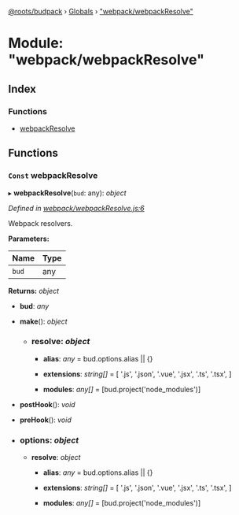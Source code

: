 [@roots/budpack](../README.md) › [Globals](../globals.md) › ["webpack/webpackResolve"](_webpack_webpackresolve_.md)

# Module: "webpack/webpackResolve"

## Index

### Functions

* [webpackResolve](_webpack_webpackresolve_.md#const-webpackresolve)

## Functions

### `Const` webpackResolve

▸ **webpackResolve**(`bud`: any): *object*

*Defined in [webpack/webpackResolve.js:6](https://github.com/roots/bud-support/blob/bc9161d/src/budpack/builder/webpack/webpackResolve.js#L6)*

Webpack resolvers.

**Parameters:**

Name | Type |
------ | ------ |
`bud` | any |

**Returns:** *object*

* **bud**: *any*

* **make**(): *object*

  * ### **resolve**: *object*

    * **alias**: *any* = bud.options.alias || {}

    * **extensions**: *string[]* = [
        '.js',
        '.json',
        '.vue',
        '.jsx',
        '.ts',
        '.tsx',
      ]

    * **modules**: *any[]* = [bud.project('node_modules')]

* **postHook**(): *void*

* **preHook**(): *void*

* ### **options**: *object*

  * **resolve**: *object*

    * **alias**: *any* = bud.options.alias || {}

    * **extensions**: *string[]* = [
        '.js',
        '.json',
        '.vue',
        '.jsx',
        '.ts',
        '.tsx',
      ]

    * **modules**: *any[]* = [bud.project('node_modules')]
